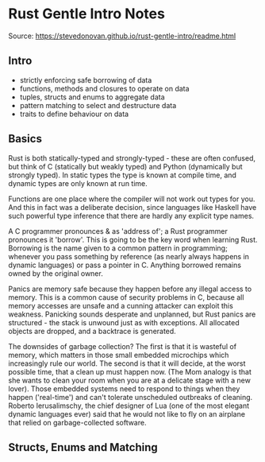Rust Gentle Intro Notes
=======================

Source: https://stevedonovan.github.io/rust-gentle-intro/readme.html

Intro
-----

-	strictly enforcing safe borrowing of data
-	functions, methods and closures to operate on data
-	tuples, structs and enums to aggregate data
-	pattern matching to select and destructure data
-	traits to define behaviour on data

Basics
------

Rust is both statically-typed and strongly-typed - these are often confused, but think of C (statically but weakly typed) and Python (dynamically but strongly typed). In static types the type is known at compile time, and dynamic types are only known at run time.

Functions are one place where the compiler will not work out types for you. And this in fact was a deliberate decision, since languages like Haskell have such powerful type inference that there are hardly any explicit type names.

A C programmer pronounces & as 'address of'; a Rust programmer pronounces it 'borrow'. This is going to be the key word when learning Rust. Borrowing is the name given to a common pattern in programming; whenever you pass something by reference (as nearly always happens in dynamic languages) or pass a pointer in C. Anything borrowed remains owned by the original owner.

Panics are memory safe because they happen before any illegal access to memory. This is a common cause of security problems in C, because all memory accesses are unsafe and a cunning attacker can exploit this weakness. Panicking sounds desperate and unplanned, but Rust panics are structured - the stack is unwound just as with exceptions. All allocated objects are dropped, and a backtrace is generated.

The downsides of garbage collection? The first is that it is wasteful of memory, which matters in those small embedded microchips which increasingly rule our world. The second is that it will decide, at the worst possible time, that a clean up must happen now. (The Mom analogy is that she wants to clean your room when you are at a delicate stage with a new lover). Those embedded systems need to respond to things when they happen ('real-time') and can't tolerate unscheduled outbreaks of cleaning. Roberto Ierusalimschy, the chief designer of Lua (one of the most elegant dynamic languages ever) said that he would not like to fly on an airplane that relied on garbage-collected software.

Structs, Enums and Matching
---------------------------
